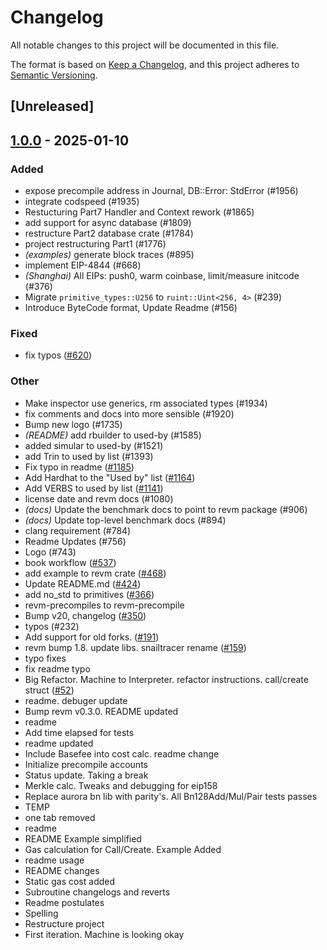 # Changelog

All notable changes to this project will be documented in this file.

The format is based on [Keep a Changelog](https://keepachangelog.com/en/1.0.0/),
and this project adheres to [Semantic Versioning](https://semver.org/spec/v2.0.0.html).

## [Unreleased]

## [1.0.0](https://github.com/xhcdpg/revm/releases/tag/revm-database-interface-v1.0.0) - 2025-01-10

### Added

- expose precompile address in Journal, DB::Error: StdError (#1956)
- integrate codspeed (#1935)
- Restucturing Part7 Handler and Context rework (#1865)
- add support for async database (#1809)
- restructure Part2 database crate (#1784)
- project restructuring Part1 (#1776)
- *(examples)* generate block traces (#895)
- implement EIP-4844 (#668)
- *(Shanghai)* All EIPs: push0, warm coinbase, limit/measure initcode (#376)
- Migrate `primitive_types::U256` to `ruint::Uint<256, 4>` (#239)
- Introduce ByteCode format, Update Readme (#156)

### Fixed

- fix typos ([#620](https://github.com/xhcdpg/revm/pull/620))

### Other

- Make inspector use generics, rm associated types (#1934)
- fix comments and docs into more sensible (#1920)
- Bump new logo (#1735)
- *(README)* add rbuilder to used-by (#1585)
- added simular to used-by (#1521)
- add Trin to used by list (#1393)
- Fix typo in readme ([#1185](https://github.com/xhcdpg/revm/pull/1185))
- Add Hardhat to the "Used by" list ([#1164](https://github.com/xhcdpg/revm/pull/1164))
- Add VERBS to used by list ([#1141](https://github.com/xhcdpg/revm/pull/1141))
- license date and revm docs (#1080)
- *(docs)* Update the benchmark docs to point to revm package (#906)
- *(docs)* Update top-level benchmark docs (#894)
- clang requirement (#784)
- Readme Updates (#756)
- Logo (#743)
- book workflow ([#537](https://github.com/xhcdpg/revm/pull/537))
- add example to revm crate ([#468](https://github.com/xhcdpg/revm/pull/468))
- Update README.md ([#424](https://github.com/xhcdpg/revm/pull/424))
- add no_std to primitives ([#366](https://github.com/xhcdpg/revm/pull/366))
- revm-precompiles to revm-precompile
- Bump v20, changelog ([#350](https://github.com/xhcdpg/revm/pull/350))
- typos (#232)
- Add support for old forks. ([#191](https://github.com/xhcdpg/revm/pull/191))
- revm bump 1.8. update libs. snailtracer rename ([#159](https://github.com/xhcdpg/revm/pull/159))
- typo fixes
- fix readme typo
- Big Refactor. Machine to Interpreter. refactor instructions. call/create struct ([#52](https://github.com/xhcdpg/revm/pull/52))
- readme. debuger update
- Bump revm v0.3.0. README updated
- readme
- Add time elapsed for tests
- readme updated
- Include Basefee into cost calc. readme change
- Initialize precompile accounts
- Status update. Taking a break
- Merkle calc. Tweaks and debugging for eip158
- Replace aurora bn lib with parity's. All Bn128Add/Mul/Pair tests passes
- TEMP
- one tab removed
- readme
- README Example simplified
- Gas calculation for Call/Create. Example Added
- readme usage
- README changes
- Static gas cost added
- Subroutine changelogs and reverts
- Readme postulates
- Spelling
- Restructure project
- First iteration. Machine is looking okay
